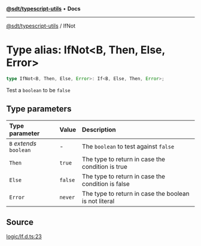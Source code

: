 [**@sdt/typescript-utils**](../README.md) • **Docs**

***

[@sdt/typescript-utils](../globals.md) / IfNot

# Type alias: IfNot\<B, Then, Else, Error\>

```ts
type IfNot<B, Then, Else, Error>: If<B, Else, Then, Error>;
```

Test a `boolean` to be `false`

## Type parameters

| Type parameter | Value | Description |
| :------ | :------ | :------ |
| `B` *extends* `boolean` | - | The `boolean` to test against `false` |
| `Then` | `true` | The type to return in case the condition is true |
| `Else` | `false` | The type to return in case the condition is false |
| `Error` | `never` | The type to return in case the boolean is not literal |

## Source

[logic/If.d.ts:23](https://github.com/sylvaindethier/typescript-utils/blob/a4617fb26232a8a136e0ffe6a2534b634ac803e6/types/logic/If.d.ts#L23)
